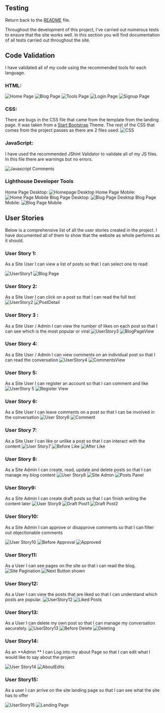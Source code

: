 ## Testing

Return back to the [README](README.md) file.

Throughout the development of this project, I've carried out numerous tests to ensure that the site works well. In this section you will find documentation of all tests carried out throughout the site.

## Code Validation 
I have validated all of my code using the recommended tools for each language.
### HTML: 

![Home Page](https://res.cloudinary.com/dulvjkxha/image/upload/v1704133059/Testing%20Images/Home_Page_Validator_hrewar.png)
![Blog Page](https://res.cloudinary.com/dulvjkxha/image/upload/v1704133059/Testing%20Images/Blog_Page_Validator_Pass_zuoiej.png)
![Tools Page](https://res.cloudinary.com/dulvjkxha/image/upload/v1704140252/Testing%20Images/Tools_Page_Validator_x7rmoz.png)
![Login Page](https://res.cloudinary.com/dulvjkxha/image/upload/v1704133059/Testing%20Images/Login_Page_Validator_up8kjz.png)
![Signup Page](https://res.cloudinary.com/dulvjkxha/image/upload/v1704133059/Testing%20Images/Signup_Page_Validator_f3loqx.png)

### CSS:
There are bugs in the CSS file that came from the template from the landing page. It was taken from a [Start Bootstrap](https://startbootstrap.com/)
Theme. The rest of the CSS that comes from the project passes as there are 2 files used. 
![CSS](https://res.cloudinary.com/dulvjkxha/image/upload/v1704404496/User%20Stories/CSS_mmqja7.png)

### JavaScript: 
I have used the recommended JShint Validator to validate all of my JS files.
In this file there are warnings but no errors. 

![Javascript Comments](https://res.cloudinary.com/dulvjkxha/image/upload/v1704144108/Testing%20Images/JavaScript_Comments_wd4oig.png)

### Lighthouse Developer Tools
Home Page Desktop:
![Homepage Desktop](https://res.cloudinary.com/dulvjkxha/image/upload/v1704180162/Testing%20Images/Light_House_Home_Desktop_i9ukz7.png)
Home Page Mobile:
![Home Page Mobile](https://res.cloudinary.com/dulvjkxha/image/upload/v1704180162/Testing%20Images/Lighthouse_Home_tjocrk.png)
Blog Page Desktop:
![Blog Page Desktop](https://res.cloudinary.com/dulvjkxha/image/upload/v1704180162/Testing%20Images/Lighthouse_Blog_Desktop_i3ez6h.png)
Blog Page Mobile:
![Blog Page Mobile](https://res.cloudinary.com/dulvjkxha/image/upload/v1704180163/Testing%20Images/Lighthouse_Blog_pddyn0.png)

## User Stories
Below is a comprehensive list of all the user stories created in the project. I have documented all of them to show that the website as whole performs as it should. 


### User Story 1: 
As a Site User I can view a list of posts so that I can select one to read

![UserStory1](https://res.cloudinary.com/dulvjkxha/image/upload/v1704321221/User%20Stories/UserStory1_acybvl.png)
![Blog Page](https://res.cloudinary.com/dulvjkxha/image/upload/v1704321398/User%20Stories/screencapture-8000-brendancoon-marketingfo-ivmuggd5lko-ws-eu107-gitpod-io-blog-2024-01-03-22_35_36_gyqsy5.png)

### User Story 2: 
As a Site User I can click on a post so that I can read the full text
![UserStory2](https://res.cloudinary.com/dulvjkxha/image/upload/v1704322188/User%20Stories/UserStory2_cyaewq.png)
![PostDetail](https://res.cloudinary.com/dulvjkxha/image/upload/v1704322155/User%20Stories/screencapture-8000-brendancoon-marketingfo-ivmuggd5lko-ws-eu107-gitpod-io-the-benefits-of-using-google-analytics-2024-01-03-22_48_37_knl9tb.png)

### User Story 3 : 
As a Site User / Admin I can view the number of likes on each post so that I can see which is the most popular or viral
![UserStory3](https://res.cloudinary.com/dulvjkxha/image/upload/v1704323155/User%20Stories/UserStory3_xja5p7.png)
![BlogPageView](https://res.cloudinary.com/dulvjkxha/image/upload/v1704321398/User%20Stories/screencapture-8000-brendancoon-marketingfo-ivmuggd5lko-ws-eu107-gitpod-io-blog-2024-01-03-22_35_36_gyqsy5.png)

### User Story 4: 
As a Site User / Admin I can view comments on an individual post so that I can read the conversation
![UserStory4](https://res.cloudinary.com/dulvjkxha/image/upload/v1704323623/User%20Stories/UserStory4_m3fwyd.png)
![CommentsView](https://res.cloudinary.com/dulvjkxha/image/upload/v1704322155/User%20Stories/screencapture-8000-brendancoon-marketingfo-ivmuggd5lko-ws-eu107-gitpod-io-the-benefits-of-using-google-analytics-2024-01-03-22_48_37_knl9tb.png)

### User Story 5: 
As a Site User I can register an account so that I can comment and like
![UserStory 5](https://res.cloudinary.com/dulvjkxha/image/upload/v1704399057/User%20Stories/UserStory5_roledx.png)
![Register View](https://res.cloudinary.com/dulvjkxha/image/upload/v1704398938/User%20Stories/Register_ux5nxy.png)

### User Story 6: 
As a Site User I can leave comments on a post so that I can be involved in the conversation
![User Story6](https://res.cloudinary.com/dulvjkxha/image/upload/v1704399574/User%20Stories/UserStory6_z3nlqn.png)
![Comment](https://res.cloudinary.com/dulvjkxha/image/upload/v1704399573/User%20Stories/Comments_sb3yfb.png)

### User Story 7: 
As a Site User I can like or unlike a post so that I can interact with the content
![User Story7](https://res.cloudinary.com/dulvjkxha/image/upload/v1704400364/User%20Stories/UserStory7_jyhdxf.png)
![Before Like](https://res.cloudinary.com/dulvjkxha/image/upload/v1704400294/User%20Stories/Pre-Like_rqfh5j.png)
![After Like](https://res.cloudinary.com/dulvjkxha/image/upload/v1704400294/User%20Stories/After_Like_kicexb.png)

### User Story 8: 
As a Site Admin I can create, read, update and delete posts so that I can manage my blog content
![User Story8](https://res.cloudinary.com/dulvjkxha/image/upload/v1704400674/User%20Stories/UserStory8_la5v3p.png)
![Site Admin](https://res.cloudinary.com/dulvjkxha/image/upload/v1704400982/User%20Stories/Admin_Panel_ysazas.png)
![Posts Panel](https://res.cloudinary.com/dulvjkxha/image/upload/v1704400983/User%20Stories/Posts_Panel_jrxd84.png)

### User Story9: 
As a Site Admin I can create draft posts so that I can finish writing the content later
![User Story9](https://res.cloudinary.com/dulvjkxha/image/upload/v1704402258/User%20Stories/UserStory8_ptghev.png)
![Draft Post1](https://res.cloudinary.com/dulvjkxha/image/upload/v1704402165/User%20Stories/Draft_Post_w67tlf.png)
![Draft Post2](https://res.cloudinary.com/dulvjkxha/image/upload/v1704402165/User%20Stories/Draft_Post2_lkvpwd.png)

### User Story10: 
As a Site Admin I can approve or disapprove comments so that I can filter out objectionable comments

![User Story10](https://res.cloudinary.com/dulvjkxha/image/upload/v1704403325/User%20Stories/UserStory10_ais3mk.png)
![Before Approval](https://res.cloudinary.com/dulvjkxha/image/upload/v1704403325/User%20Stories/BCooney_Comment1_hyxq2p.png)
![Approved](https://res.cloudinary.com/dulvjkxha/image/upload/v1704403472/User%20Stories/BCooney_Comment2_itqghb.png)

### User Story11:
As a User I can see pages on the site so that i can read the blog.
![Site Pagination](https://res.cloudinary.com/dulvjkxha/image/upload/v1704406502/User%20Stories/Site_Pagination_obx10f.png)
![Next Button shown](https://res.cloudinary.com/dulvjkxha/image/upload/v1704406501/User%20Stories/Pages_Of_Blog_dhi94y.png)

### User Story12:
As a User I can view the posts that are liked so that I can understand which posts are popular.
![UserStory12](https://res.cloudinary.com/dulvjkxha/image/upload/v1704413118/User%20Stories/UserStory12_piw0gk.png)
![Liked Posts](https://res.cloudinary.com/dulvjkxha/image/upload/v1704413577/User%20Stories/Liked_Posts_nfu24f.png)


### User Story13:
As a User I can delete my own post so that I can manage my conversation aacurately.
![UserStory13](https://res.cloudinary.com/dulvjkxha/image/upload/v1704413118/User%20Stories/UserStory13_wlglta.png)
![Before Delete](https://res.cloudinary.com/dulvjkxha/image/upload/v1704413938/User%20Stories/Before_delete_tanyin.png)
![Deleting](https://res.cloudinary.com/dulvjkxha/image/upload/v1704413938/User%20Stories/Deleting_tttbyf.png)


### User Story14:
As an **Admin ** I can Log into my about Page so that I can edit what I would like to say about the project

![User Story14](https://res.cloudinary.com/dulvjkxha/image/upload/v1704412925/User%20Stories/Creating_an_About_Page_fdxikx.png)
![AboutEdits](https://res.cloudinary.com/dulvjkxha/image/upload/v1704413447/User%20Stories/AboutStory_ye9xzv.png)


### User Story15:
As a user I can arrive on the site landing page so that I can see what the site has to offer

![UserStory15](https://res.cloudinary.com/dulvjkxha/image/upload/v1704410728/User%20Stories/UserStory15_bp3l7b.png)
![Landing Page](https://res.cloudinary.com/dulvjkxha/image/upload/v1704406740/User%20Stories/LandingPage_fb7umg.png)
